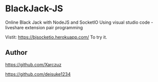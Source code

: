# BlackJack-JS
Online Black Jack with NodeJS and SocketIO
Using visual studio code - liveshare extension pair programming

Vistit:
https://bjsocketio.herokuapp.com/
To try it.
## Author
https://github.com/Xarczuz

https://github.com/deisuke1234
